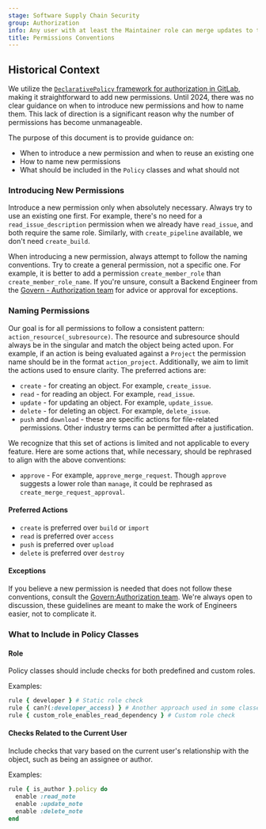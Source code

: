 ```yaml
---
stage: Software Supply Chain Security
group: Authorization
info: Any user with at least the Maintainer role can merge updates to this content. For details, see https://docs.gitlab.com/development/development_processes/#development-guidelines-review.
title: Permissions Conventions
---
```


## Historical Context

We utilize the [`DeclarativePolicy` framework for authorization in GitLab](../policies.md), making it straightforward to add new permissions. Until 2024, there was no clear guidance on when to introduce new permissions and how to name them. This lack of direction is a significant reason why the number of permissions has become unmanageable.

The purpose of this document is to provide guidance on:

- When to introduce a new permission and when to reuse an existing one
- How to name new permissions
- What should be included in the `Policy` classes and what should not

### Introducing New Permissions

Introduce a new permission only when absolutely necessary. Always try to use an existing one first. For example, there's no need for a `read_issue_description` permission when we already have `read_issue`, and both require the same role. Similarly, with `create_pipeline` available, we don't need `create_build`.

When introducing a new permission, always attempt to follow the naming conventions. Try to create a general permission, not a specific one. For example, it is better to add a permission `create_member_role` than `create_member_role_name`. If you're unsure, consult a Backend Engineer from the [Govern - Authorization team](https://handbook.gitlab.com/handbook/engineering/development/sec/govern/authorization/) for advice or approval for exceptions.

### Naming Permissions

Our goal is for all permissions to follow a consistent pattern: `action_resource(_subresource)`. The resource and subresource should always be in the singular and match the object being acted upon. For example, if an action is being evaluated against a `Project` the permission name should be in the format `action_project`. Additionally, we aim to limit the actions used to ensure clarity. The preferred actions are:

- `create` - for creating an object. For example, `create_issue`.
- `read` - for reading an object. For example, `read_issue`.
- `update` - for updating an object. For example, `update_issue`.
- `delete` - for deleting an object. For example, `delete_issue`.
- `push` and `download` - these are specific actions for file-related permissions. Other industry terms can be permitted after a justification.

We recognize that this set of actions is limited and not applicable to every feature. Here are some actions that, while necessary, should be rephrased to align with the above conventions:

- `approve` - For example, `approve_merge_request`. Though `approve` suggests a lower role than `manage`, it could be rephrased as `create_merge_request_approval`.

#### Preferred Actions

- `create` is preferred over `build` or `import`
- `read` is preferred over `access`
- `push` is preferred over `upload`
- `delete` is preferred over `destroy`

#### Exceptions

If you believe a new permission is needed that does not follow these conventions, consult the [Govern:Authorization team](https://handbook.gitlab.com/handbook/engineering/development/sec/govern/authorization/). We're always open to discussion, these guidelines are meant to make the work of Engineers easier, not to complicate it.

### What to Include in Policy Classes

#### Role

Policy classes should include checks for both predefined and custom roles.

Examples:

```ruby
rule { developer } # Static role check
rule { can?(:developer_access) } # Another approach used in some classes
rule { custom_role_enables_read_dependency } # Custom role check
```

#### Checks Related to the Current User

Include checks that vary based on the current user's relationship with the object, such as being an assignee or author.

Examples:

```ruby
rule { is_author }.policy do
  enable :read_note
  enable :update_note
  enable :delete_note
end
```

